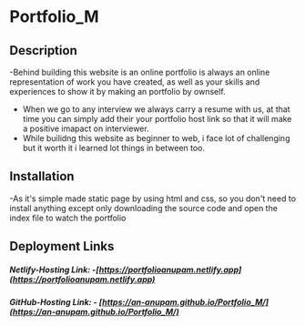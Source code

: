 # Portfolio_M

## Description
-Behind building this website is an online portfolio is always an online representation of work you have created, as well as your skills and experiences to show it by
making an portfolio by ownself.
- When we go to any interview we always carry a resume with us, at that time you can simply add their your portfolio host link so that it will make a positive imapact on interviewer.
- While builidng this website as beginner to web, i face lot of challenging but it worth it i learned lot things in between too.

## Installation
-As it's simple made static page by using html and css, so you don't need to install anything except only downloading the source code and open the index file to watch the portfolio

## Deployment Links

  ##### Netlify-Hosting Link: -[https://portfolioanupam.netlify.app](https://portfolioanupam.netlify.app)
  ##### GitHub-Hosting Link:  - [https://an-anupam.github.io/Portfolio_M/](https://an-anupam.github.io/Portfolio_M/)
